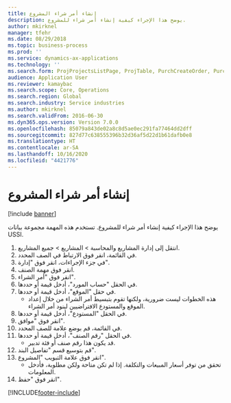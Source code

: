 ```yaml
---
title: إنشاء أمر شراء المشروع
description: يوضح هذا الإجراء كيفية إنشاء أمر شراء للمشروع.
author: mkirknel
manager: tfehr
ms.date: 08/29/2018
ms.topic: business-process
ms.prod: ''
ms.service: dynamics-ax-applications
ms.technology: ''
ms.search.form: ProjProjectsListPage, ProjTable, PurchCreateOrder, PurchTable, PurchTablePart, InventItemIdLookupPurchase
audience: Application User
ms.reviewer: kamaybac
ms.search.scope: Core, Operations
ms.search.region: Global
ms.search.industry: Service industries
ms.author: mkirknel
ms.search.validFrom: 2016-06-30
ms.dyn365.ops.version: Version 7.0.0
ms.openlocfilehash: 85079a843de02a8c8d5ae0ec291fa77464dd2dff
ms.sourcegitcommit: 827d77c638555396b32d36af5d22d1b61dafb0e8
ms.translationtype: HT
ms.contentlocale: ar-SA
ms.lasthandoff: 10/16/2020
ms.locfileid: "4421776"
---
```

# <a name="create-project-purchase-order"></a>إنشاء أمر شراء المشروع

[!include [banner](../../includes/banner.md)]

يوضح هذا الإجراء كيفية إنشاء أمر شراء للمشروع. تستخدم هذه المهمة مجموعة بيانات USSI.

1. انتقل إلى إدارة المشاريع والمحاسبة > المشاريع > جميع المشاريع.
2. في القائمة، انقر فوق الارتباط في الصف المحدد.
3. في جزء الإجراءات، انقر فوق "إدارة".
4. انقر فوق مهمة الصنف.
5. انقر فوق "أمر الشراء".
6. في الحقل "حساب المورد"، أدخل قيمة أو حددها.
7. في حقل "الموقع"، أدخل قيمة أو حددها.
    * هذه الخطوات ليست ضرورية، ولكنها تقوم بتبسيط أمر الشراء من خلال إعداد الموقع والمستودع الافتراضيين لبنود أمر الشراء.  
8. في الحقل "المستودع"، أدخل قيمة أو حددها.
9. انقر فوق "موافق".
10. في القائمة، قم بوضع علامة للصف المحدد.
11. في الحقل "رقم الصنف"، أدخل قيمة أو حددها.
    * قد يكون هذا رقم صنف أو فئة تدبير.  
12. قم بتوسيع قسم "تفاصيل البند".
13. انقر فوق علامة التبويب "المشروع".
    * تحقق من توفر أسعار المبيعات والتكلفة. إذا لم تكن متاحة ولكن مطلوبة، فأدخل المعلومات.  
14. انقر فوق "حفظ".



[!INCLUDE[footer-include](../../../includes/footer-banner.md)]